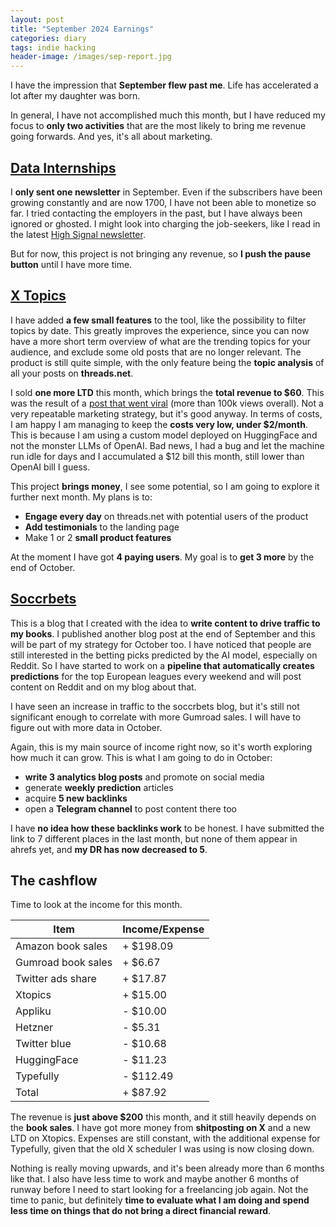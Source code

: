```yaml
---
layout: post
title: "September 2024 Earnings"
categories: diary
tags: indie hacking
header-image: /images/sep-report.jpg
---
```


I have the impression that **September flew past me**. Life has accelerated a lot after my daughter was born.

In general, I have not accomplished much this month, but I have reduced my focus to **only two activities** that are the most likely to bring me revenue going forwards. And yes, it's all about marketing.

## [Data Internships][datainternships]

I **only sent one newsletter** in September. Even if the subscribers have been growing constantly and are now 1700, I have not been able to monetize so far. I tried contacting the employers in the past, but I have always been ignored or ghosted. I might look into charging the job-seekers, like I read in the latest [High Signal newsletter][highsignal].

But for now, this project is not bringing any revenue, so **I push the pause button** until I have more time.

## [X Topics][xtopics]

I have added **a few small features** to the tool, like the possibility to filter topics by date. This greatly improves the experience, since you can now have a more short term overview of what are the trending topics for your audience, and exclude some old posts that are no longer relevant.
The product is still quite simple, with the only feature being the **topic analysis** of all your posts on **threads.net**.

I sold **one more LTD** this month, which brings the **total revenue to $60**. This was the result of a [post that went viral][threads-viral-post] (more than 100k views overall). Not a very repeatable marketing strategy, but it's good anyway. In terms of costs, I am happy I am managing to keep the **costs very low, under $2/month**. This is because I am using a custom model deployed on HuggingFace and not the monster LLMs of OpenAI. Bad news, I had a bug and let the machine run idle for days and I accumulated a $12 bill this month, still lower than OpenAI bill I guess.

This project **brings money**, I see some potential, so I am going to explore it further next month. My plans is to:

- **Engage every day** on threads.net with potential users of the product
- **Add testimonials** to the landing page
- Make 1 or 2 **small product features**

At the moment I have got **4 paying users**. My goal is to **get 3 more** by the end of October.

## [Soccrbets][soccrbets]

This is a blog that I created with the idea to **write content to drive traffic to my books**. I published another blog post at the end of September and this will be part of my strategy for October too. I have noticed that people are still interested in the betting picks predicted by the AI model, especially on Reddit. So I have started to work on a **pipeline that automatically creates predictions** for the top European leagues every weekend and will post content on Reddit and on my blog about that.

I have seen an increase in traffic to the soccrbets blog, but it's still not significant enough to correlate with more Gumroad sales. I will have to figure out with more data in October.

Again, this is my main source of income right now, so it's worth exploring how much it can grow. This is what I am going to do in October:

- **write 3 analytics blog posts** and promote on social media
- generate **weekly prediction** articles
- acquire **5 new backlinks**
- open a **Telegram channel** to post content there too

I have **no idea how these backlinks work** to be honest. I have submitted the link to 7 different places in the last month, but none of them appear in ahrefs yet, and **my DR has now decreased to 5**.

## The cashflow

Time to look at the income for this month.

| Item               | Income/Expense |
| ------------------ | -------------- |
| Amazon book sales  | + $198.09      |
| Gumroad book sales | + $6.67        |
| Twitter ads share  | + $17.87       |
| Xtopics            | + $15.00       |
| Appliku            | - $10.00       |
| Hetzner            | - $5.31        |
| Twitter blue       | - $10.68       |
| HuggingFace        | - $11.23       |
| Typefully          | - $112.49      |
| Total              | + $87.92       |

The revenue is **just above $200** this month, and it still heavily depends on the **book sales**. I have got more money from **shitposting on X** and a new LTD on Xtopics. Expenses are still constant, with the additional expense for Typefully, given that the old X scheduler I was using is now closing down.

Nothing is really moving upwards, and it's been already more than 6 months like that. I also have less time to work and maybe another 6 months of runway before I need to start looking for a freelancing job again. Not the time to panic, but definitely **time to evaluate what I am doing and spend less time on things that do not bring a direct financial reward**.

[soccrbets]: https://soccrbets.com
[xtopics]: https://xtopics.co
[datainternships]: https://datainternships.co
[highsignal]: https://www.highsignal.io/
[threads-viral-post]: https://www.threads.net/@tropianhs/post/DAQPxAsR6Pn
